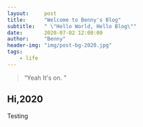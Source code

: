 ```yaml
---
layout:     post
title:      "Welcome to Benny's Blog"
subtitle:   " \"Hello World, Hello Blog\""
date:       2020-07-02 12:00:00
author:     "Benny"
header-img: "img/post-bg-2020.jpg"
tags:
    - life
---
```


> “Yeah It's on. ”

## Hi,2020

Testing

